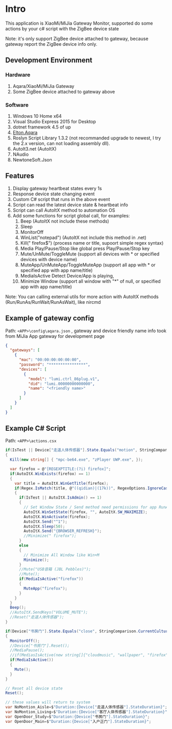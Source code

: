 ﻿# Intro

This application is XiaoMi/MiJia Gateway Monitor, supported 
do some actions by your c# script with the ZigBee device state

Note: it's only support ZigBee device attached to gateway, 
because gateway report the ZigBee device info only.

## Development Environment

### Hardware

1. Aqara/XiaoMi/MiJia Gateway
1. Some ZigBee device attached to gateway above

### Software

1. Windows 10 Home x64
1. Visual Studio Express 2015 for Desktop
1. dotnet framework 4.5 of up
1. [Elton.Aqara](https://github.com/eltonfan/aqara-dotnet-sdk)
1. Roslyn Script Library 1.3.2 (not recommanded upgrade to newest, I try the 2.x version, can not loading assembly dll).
1. AutoIt3.net (AutoItX)
1. NAudio
1. NewtoneSoft.Json

## Features

1. Display gateway heartbeat states every 1s
1. Response device state changing event
1. Custom C# script that runs in the above event
1. Script can read the latest device state & heartbeat info
1. Script can call AutoItX method to automation OS
1. Add some functions for script global call, for examples:
	1. Beep (AutoItX not include these methods)
	1. Sleep
	1. MonitorOff
	1. WinList("notepad") (AutoItX not include this method in .net)
	1. Kill(" firefox$") (process name or title, supoort simple regex syntax)
	1. Media Play/Pause/Stop like global press Play/Pause/Stop key
	1. Mute/UnMute/ToggleMute (support all devices with * or specified devices with device name)
	1. MuteApp/UnMuteApp/ToggleMuteApp (support all app with * or specified app with app name/title)
	1. MediaIsActive Detect Device/App is playing,
	1. Minimize Window (support all window with "*" of null, or specified app with app name/title)

Note: You can calling external utils for more action with AutoItX methods (Run/RunAs/RunWait/RunAsWait), like nircmd 

## Example of gateway config

Path: `<APP>\config\aqara.json` , gateway and device friendly name info took from MiJia App gateway for development page

```json
{
  "gateways": [
    {
      "mac": "00:00:00:00:00:00",
      "password": "****************",
      "devices": [
        {
          "model": "lumi.ctrl_86plug.v1",
          "did": "lumi.00000000000000",
          "name": "<friendly name>"
        }
      ]
    }
  ]
}

```

## Example C# Script

Path: `<APP>\actions.csx`

```csharp
if(IsTest || Device["走道人体传感器"].State.Equals("motion", StringComparison.CurrentCultureIgnoreCase))
{
  Kill(new string[] { "mpc-be64.exe", "zPlayer UWP.exe", });

  var firefox = @"[REGEXPTITLE:(?i) firefox]";
  if(AutoItX.WinExists(firefox) == 1)
  {
    var title = AutoItX.WinGetTitle(firefox);
    if(Regex.IsMatch(title, @"((qidian)|(17k))", RegexOptions.IgnoreCase))
    {
      if(IsTest || AutoItX.IsAdmin() == 1)
      {
        // Set Window State / Send method need permissions for app RunAsAdminstrator
		AutoItX.WinSetState(firefox, "", AutoItX.SW_MAXIMIZE);
        AutoItX.WinActivate(firefox);
        AutoItX.Send("^1");
        AutoItX.Sleep(50);
        AutoItX.Send("{BROWSER_REFRESH}");
        //Minimize(" firefox");
      }
      else
      {
		// Minimize All Window like Win+M
        Minimize();
      }
      //Mute("USB音箱 (JBL Pebbles)");
      //Mute();
      if(MediaIsActive("firefox"))
      {
        MuteApp("firefox");
      }
    }
  }
  Beep();
  //AutoItX.SendKeys("VOLUME_MUTE");
  //Reset("走道人体传感器");
}

if(Device["书房门"].State.Equals("close", StringComparison.CurrentCultureIgnoreCase))
{
  MonitorOff();
  //Device["书房门"].Reset();
  //MediaPause();
  //if(MediasIsActive(new string[]{"cloudmusic", "wallpaper", "firefox"}))
  if(MediaIsActive())
  {
    Mute();
  }
}

// Reset all device state
Reset();

// these values will return to system
var NoMontion_Aisle=$"Duration:{Device["走道人体传感器"].StateDuration}";
var NoMontion_Living=$"Duration:{Device["客厅人体传感器"].StateDuration}";
var OpenDoor_Study=$"Duration:{Device["书房门"].StateDuration}";
var OpenDoor_Main=$"Duration:{Device["入户正门"].StateDuration}";

```